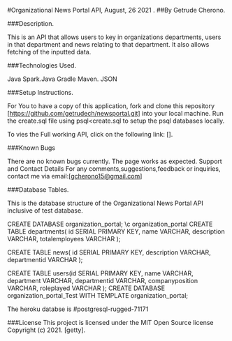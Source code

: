 #Organizational News Portal API, August, 26 2021 .
##By Getrude Cherono.

###Description.

This is an API that allows users to key in organizations departments, users in that department and news relating to that department.
It also allows fetching of the inputted data.

###Technologies Used.

Java Spark.Java Gradle Maven.
JSON

###Setup Instructions.

For You to have a copy of this application, fork and clone this repository [https://github.com/getrudech/newsportal.git] into your local machine.
Run the create.sql file using psql<create.sql to setup the psql databases locally.

To vies the Full working API, click on the following link: [].

###Known Bugs

There are no known bugs currently. The page works as expected. 
Support and Contact Details For any comments,suggestions,feedback or inquiries, contact me via email:[gcherono15@gmail.com]

###Database Tables.

This is the database structure of the Organizational News Portal API inclusive of test database.

CREATE DATABASE organization_portal;
 \c organization_portal
CREATE TABLE departments(
    id SERIAL PRIMARY KEY,
    name VARCHAR,
    description VARCHAR,
    totalemployees VARCHAR
);

CREATE TABLE news(
    id SERIAL PRIMARY KEY,
    description VARCHAR,
    departmentid VARCHAR
);

CREATE TABLE users(id SERIAL PRIMARY KEY,
    name VARCHAR,
    department VARCHAR,
    departmentid VARCHAR,
    companyposition VARCHAR,
    roleplayed VARCHAR
);
CREATE DATABASE organization_portal_Test WITH TEMPLATE organization_portal;

The heroku databse is #postgresql-rugged-71171
 
###License 
This project is licensed under the MIT Open Source license Copyright (c) 2021. [getty].
